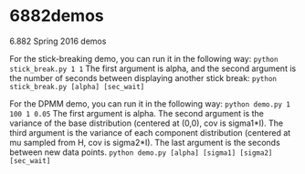 # 6882demos
6.882 Spring 2016 demos

For the stick-breaking demo, you can run it in the following way:
`python stick_break.py 1 1`
The first argument is alpha, and  the second argument is the number of seconds between displaying another stick break:
`python stick_break.py [alpha] [sec_wait]`

For the DPMM demo, you can run it in the following way:
`python demo.py 1 100 1 0.05`
The first argument is alpha. The second argument is the variance of the base distribution (centered at (0,0), cov is sigma1\*I). The third argument is the variance of each component distribution (centered at mu sampled from H, cov is sigma2\*I). The last argument is the seconds between new data points.
`python demo.py [alpha] [sigma1] [sigma2] [sec_wait]`
